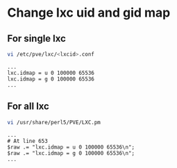 # Change lxc uid and gid map

## For single lxc
```bash
vi /etc/pve/lxc/<lxcid>.conf
```

```
...
lxc.idmap = u 0 100000 65536
lxc.idmap = g 0 100000 65536
...
```

## For all lxc
``` bash
vi /usr/share/perl5/PVE/LXC.pm
```
```
...
# At line 653
$raw .= "lxc.idmap = u 0 100000 65536\n";
$raw .= "lxc.idmap = g 0 100000 65536\n";
...
```

